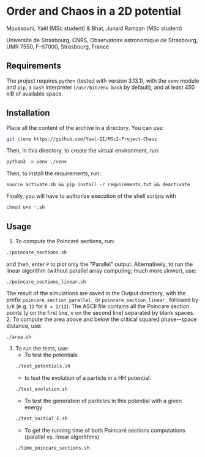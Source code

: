 # Order and Chaos in a 2D potential

Moussouni, Yaël (MSc student) & Bhat, Junaid Ramzan (MSc student)

Université de Strasbourg, CNRS, Observatoire astronomique de Strasbourg, 
UMR 7550, F-67000, Strasbourg, France

## Requirements

The project requires `python` (tested with version 3.13.1), with the `venv` module and `pip`, a `bash` interpreter (`/usr/bin/env bash` by default), and at least 450 kiB of available space.

## Installation

Place all the content of the archive in a directory. You can use:
```bash
git clone https://github.com/Yael-II/MSc2-Project-Chaos
```
Then, in this directory, to create the virtual environment, run:
```bash
python3 -m venv ./venv
```
Then, to install the requirements, run:
```bsah
source activate.sh && pip install -r requirements.txt && deactivate
```
Finally, you will have to authorize execution of the shell scripts with
```bash
chmod u+x *.sh
```

## Usage

1. To compute the Poincaré sections, run:
```bash
./poincare_sections.sh
```
and then, enter `P` to plot only the "Parallel" output. Alternatively, to run the linear algorithm (without parallel array computing; much more slower), use:
```
./poincare_sections_linear.sh
```
The result of the simulations are saved in the Output directory, with the prefix `poincare_section_parallel_` or `poincare_section_linear_` followed by `1/E` (e.g. `12` for `E = 1/12`). The ASCII file contains all the Poincare section points (y on the first line, v on the second line) separated by blank spaces.
2. To compute the area above and below the critical squared phase--space distance, use:
```
./area.sh
```
3. To run the tests, use:
    - To test the potentials
    ```bash
    ./test_potentials.sh
    ```
    - to test the evolution of a particle in a HH potential:
    ```bash
    ./test_evolution.sh
    ```
    - To test the generation of particles in this potential with a given energy 
    ```bash
    ./test_initial_E.sh
    ```
    - To get the running time of both Poincaré sections computations (parallel vs. linear algorithms)
    ```bash
    ./time_poincare_sections.sh
    ```


